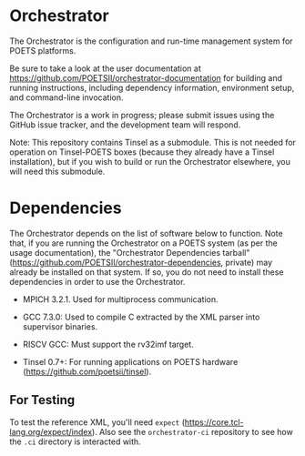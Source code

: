 # Orchestrator

The Orchestrator is the configuration and run-time management system for POETS
platforms.

Be sure to take a look at the user documentation at
https://github.com/POETSII/orchestrator-documentation for building and running
instructions, including dependency information, environment setup, and
command-line invocation.

The Orchestrator is a work in progress; please submit issues using the GitHub
issue tracker, and the development team will respond.

Note: This repository contains Tinsel as a submodule. This is not needed for
operation on Tinsel-POETS boxes (because they already have a Tinsel
installation), but if you wish to build or run the Orchestrator elsewhere, you
will need this submodule.

# Dependencies

The Orchestrator depends on the list of software below to function. Note that,
if you are running the Orchestrator on a POETS system (as per the usage
documentation), the "Orchestrator Dependencies tarball"
(https://github.com/POETSII/orchestrator-dependencies, private) may already be
installed on that system. If so, you do not need to install these dependencies
in order to use the Orchestrator.

 - MPICH 3.2.1. Used for multiprocess communication.

 - GCC 7.3.0: Used to compile C extracted by the XML parser into supervisor
   binaries.

 - RISCV GCC: Must support the rv32imf target.

 - Tinsel 0.7+: For running applications on POETS hardware
   (https://github.com/poetsii/tinsel).

## For Testing

To test the reference XML, you'll need `expect`
(https://core.tcl-lang.org/expect/index). Also see the `orchestrator-ci`
repository to see how the `.ci` directory is interacted with.
